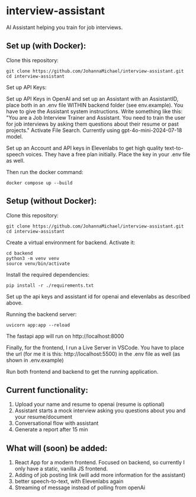 # interview-assistant

AI Assistant helping you train for job interviews.

## Set up (with Docker):

Clone this repository: 

```
git clone https://github.com/JohannaMichael/interview-assistant.git
cd interview-assistant
```

Set up API Keys: 

Set up API Keys in OpenAI and set up an Assistant with an AssistantID, place both in an .env file WITHIN backend folder (see env.example). You have to give the Assistant system instructions. Write something like this: "You are a Job Interview Trainer and Assistant. You need to train the user for job interviews by asking them questions about their resume or past projects." Activate File Search. Currently using gpt-4o-mini-2024-07-18 model. 

Set up an Account and API keys in Elevenlabs to get high quality text-to-speech voices. They have a free plan initially. Place the key in your .env file as well.

Then run the docker command: 

```
docker compose up --build
```


## Setup (without Docker):

Clone this repository:

```
git clone https://github.com/JohannaMichael/interview-assistant.git
cd interview-assistant
```

Create a virtual environment for backend. Activate it:

```
cd backend
python3 -m venv venv
source venv/bin/activate
```

Install the required dependencies:

```
pip install -r ./requirements.txt
```

Set up the api keys and assistant id for openai and elevenlabs as described above. 

Running the backend server: 

```
uvicorn app:app --reload
```

The fastapi app will run on http://localhost:8000 

Finally, for the frontend, I run a Live Server in VSCode. You have to place the url (for me it is this: http://localhost:5500) in the .env file as well (as shown in .env.example)

Run both frontend and backend to get the running application.







## Current functionality: 

1. Upload your name and resume to openai (resume is optional)
2. Assistant starts a mock interview asking you questions about you and your resume/document
3. Conversational flow with assistant
4. Generate a report after 15 min

## What will (soon) be added:

1. React App for a modern frontend. Focused on backend, so currently I only have a static, vanilla JS frontend.
2. Adding of job posting link (will add more information for the assistant)
3. better speech-to-text, with Elevenlabs again
4. Streaming of message instead of polling from openAi



